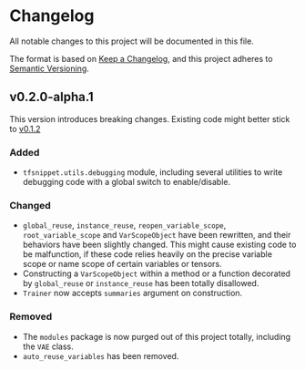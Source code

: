 # Changelog
All notable changes to this project will be documented in this file.

The format is based on [Keep a Changelog](https://keepachangelog.com/en/1.0.0/),
and this project adheres to [Semantic Versioning](https://semver.org/spec/v2.0.0.html).

## v0.2.0-alpha.1
This version introduces breaking changes. Existing code might better stick to [v0.1.2](https://github.com/haowen-xu/tfsnippet/tree/v0.1.2)

### Added
- `tfsnippet.utils.debugging` module, including several utilities to write debugging code with a global switch to enable/disable.

### Changed
- `global_reuse`, `instance_reuse`, `reopen_variable_scope`, `root_variable_scope` and `VarScopeObject` have been rewritten, and their behaviors have been slightly changed.
  This might cause existing code to be malfunction, if these code relies heavily on the precise variable scope or name scope of certain variables or tensors.
- Constructing a `VarScopeObject` within a method or a function decorated by `global_reuse` or `instance_reuse` has been totally disallowed.
- `Trainer` now accepts `summaries` argument on construction.

### Removed
- The `modules` package is now purged out of this project totally, including the `VAE` class.
- `auto_reuse_variables` has been removed.
